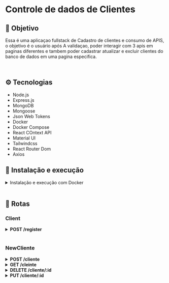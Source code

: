 # Controle de dados de Clientes

## 📡 Objetivo

Essa é uma aplicaçao fullstack de Cadastro de clientes e consumo de APIS, o objetivo é o usuário após A validaçao, poder interagir com  3 apis em paginas diferentes e tambem poder cadastrar atualizar e excluir clientes do banco de dados em uma pagina especifica.

<br />

## ⚙️ Tecnologias

- Node.js
- Express.js
- MongoDB
- Mongoose
- Json Web Tokens
- Docker
- Docker Compose
- React COntext API
- Material UI
- Tailwindcss
- React Router Dom
- Axios

## 🚀 Instalação e execução

<details>
<summary>Instalação e execução com Docker</summary>
<br />

Para rodar está aplicação é necessário ter *Git, **Node, **Docker* e o *Docker Compose* instalados no seu computador. O Docker Compose precisa estar na versão *1.29* ou superior e o Node na versão 16.

Para conseguir executar os comandos do abaixo também é necessário que seu sistema operacional tenha um terminal Bash instalado. Caso você esteja utilizando Linux ou macOS, o Bash já vem instalado por padrão. Porém, se o seu sistema for Windows, você pode [aprender como instalar](https://dicasdeprogramacao.com.br/como-instalar-o-git-no-windows/).

### 1 - Clone o repositório:


git clone git@github.com:Robsonmendes1987/sheryenergycrud.git


### 2 - Na raíz do projeto, entre na pasta app e suba os containers do frontend (`frontend_shery`), do backend (`shary-energy-backend`) e o banco de dados (`shary-energy-db`) com o comando:

    docker-compose up -d --build

Os containers estão mapeados nas seguintes portas:

- frontend_shery: 5173
- backend_todo: 3002
- todo-list-db: 27017

Para parar os containers, na pasta raiz do projeto execute o comando:

    docker-compose down
    
### 3 - Acesse a aplicação:

    localhost:3003 

</details>
<br />

## 🔎 Rotas

### Client

<details>
  <summary><strong>POST /register</strong></summary>
  <br/ >

• Valida o  usuário pelo userEmail e password.

</details>

<br />


### NewCliente

<details>
  <summary><strong>POST /cliente</strong></summary>
  <br/ >

• Cadastra um novo cliente no banco.

</details>

<details>
  <summary><strong>GET /cleinte</strong></summary>
  <br/ >

• Traz todas os clientes

</details>

<details>
  <summary><strong>DELETE /cliente/:id</strong></summary>
  <br/ >

• Deleta um cliente pelo id.

</details>

<details>
  <summary><strong>PUT /cliente/:id</strong></summary>
  <br/ >

• Edita um cliente pelo id.

</details>

<br />
